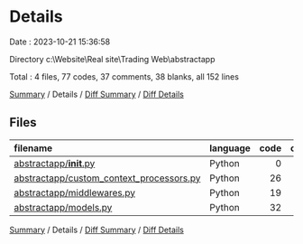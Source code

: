 # Details

Date : 2023-10-21 15:36:58

Directory c:\\Website\\Real site\\Trading Web\\abstractapp

Total : 4 files,  77 codes, 37 comments, 38 blanks, all 152 lines

[Summary](results.md) / Details / [Diff Summary](diff.md) / [Diff Details](diff-details.md)

## Files
| filename | language | code | comment | blank | total |
| :--- | :--- | ---: | ---: | ---: | ---: |
| [abstractapp/__init__.py](/abstractapp/__init__.py) | Python | 0 | 0 | 1 | 1 |
| [abstractapp/custom_context_processors.py](/abstractapp/custom_context_processors.py) | Python | 26 | 5 | 10 | 41 |
| [abstractapp/middlewares.py](/abstractapp/middlewares.py) | Python | 19 | 28 | 18 | 65 |
| [abstractapp/models.py](/abstractapp/models.py) | Python | 32 | 4 | 9 | 45 |

[Summary](results.md) / Details / [Diff Summary](diff.md) / [Diff Details](diff-details.md)